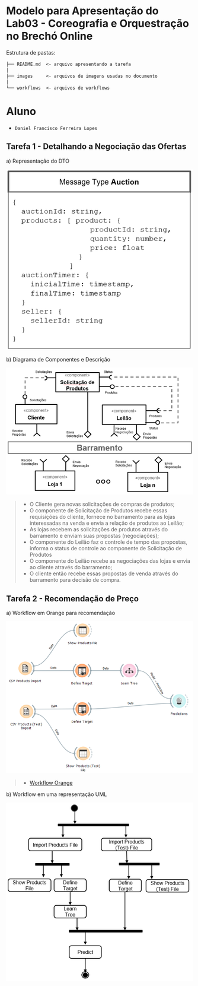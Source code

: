 # Modelo para Apresentação do Lab03 - Coreografia e Orquestração no Brechó Online

Estrutura de pastas:

~~~
├── README.md  <- arquivo apresentando a tarefa
│
├── images     <- arquivos de imagens usadas no documento
│
└── workflows  <- arquivos de workflows
~~~

# Aluno
* `Daniel Francisco Ferreira Lopes`

## Tarefa 1 - Detalhando a Negociação das Ofertas

a) Representação do DTO

![DTO](images/tarefa1_a.png)

b) Diagrama de Componentes e Descrição

![Coreografia](images/tarefa1_b.png)
>
> * O Cliente gera novas solicitações de compras de produtos;
> * O componente de Solicitação de Produtos recebe essas requisições do cliente, fornece no barramento para as lojas interessadas na venda e envia a relação de produtos ao Leilão;
> * As lojas recebem as solicitações de produtos através do barramento e enviam suas propostas (negociações);
> * O componente do Leilão faz o controle de tempo das propostas, informa o status de controle ao componente de Solicitação de Produtos
> * O componente do Leilão recebe as negociações das lojas e envia ao cliente através do barramento;
> * O cliente então recebe essas propostas de venda através do barramento para decisão de compra.

## Tarefa 2 - Recomendação de Preço

a) Workflow em Orange para recomendação

![Workflow Orange](images/tarefa2_a.png)
>
> * [Workflow Orange](workflows/tarefa2_a.ows)

b) Workflow em uma representação UML

![Workflow UML](images/tarefa2_b.png)
